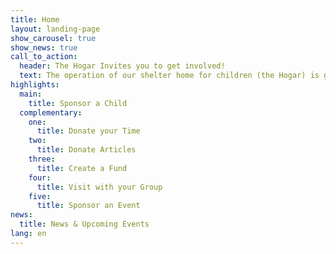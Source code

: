 ```yaml
---
title: Home
layout: landing-page
show_carousel: true
show_news: true
call_to_action:
  header: The Hogar Invites you to get involved!
  text: The operation of our shelter home for children (the Hogar) is greatly possible thanks to grants and donations from institutions such as United Way, government agencies, civic organizations, merchants and private companies. However, most important is the support of the COMMUNITY, individuals and families that are committed to help El Hogar continue its work and make a difference in the lives of its children.
highlights:
  main:
    title: Sponsor a Child
  complementary:
    one:
      title: Donate your Time
    two:
      title: Donate Articles
    three:
      title: Create a Fund
    four:
      title: Visit with your Group
    five:
      title: Sponsor an Event
news:
  title: News & Upcoming Events
lang: en
---
```


